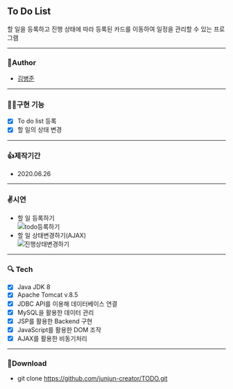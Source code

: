 ## To Do List
  할 일을 등록하고 진행 상태에 따라 등록된 카드를 이동하여 일정을 관리할 수 있는 프로그램

---
### 🧒Author
  - [김병준](http://github.com/junjun-creator)

---
### 🤹‍♂️구현 기능
  - [x] To do list 등록
  - [x] 할 일의 상태 변경
---
### 👍제작기간
  - 2020.06.26
  
---
### ✌️시연
  - 할 일 등록하기  
![todo등록하기](https://user-images.githubusercontent.com/65852909/103117368-71f37800-46ad-11eb-838f-4ebb6c1fc576.gif)
  - 할 일 상태변경하기(AJAX)  
![진행상태변경하기](https://user-images.githubusercontent.com/65852909/103117381-820b5780-46ad-11eb-8abb-4a6448cce22d.gif)

---
### 🔍 Tech
  - [x] Java JDK 8
  - [x] Apache Tomcat v.8.5
  - [x] JDBC API를 이용해 데이터베이스 연결
  - [x] MySQL을 활용한 데이터 관리
  - [x] JSP를 활용한 Backend 구현
  - [x] JavaScript를 활용한 DOM 조작
  - [x] AJAX를 활용한 비동기처리

---
### 💼Download
  - git clone https://github.com/junjun-creator/TODO.git
